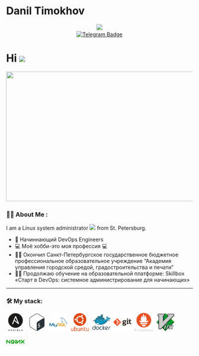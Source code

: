 # Danil Timokhov
<div id="header" align="center">
  <img src="https://media.giphy.com/media/WSBeyxvC1jH496xQGA/giphy.gif" width="200"/>
  <div id="badges">
  <a href="https://t.me/Du_Dlick">
    <img src="https://img.shields.io/badge/Telegram-blue?logo=telegram&logoColor=white&style=for-the-badge" alt="Telegram Badge"/>
  </a>
  </div>
</div>

<h1>
  Hi
  <img src="https://media.giphy.com/media/hvRJCLFzcasrR4ia7z/giphy.gif" width="30px"/>
</h1>

<div align="center">
  <img src="https://media.giphy.com/media/dWesBcTLavkZuG35MI/giphy.gif" width="600" height="350"/>
</div>

### :man_technologist: About Me :

I am a Linux system administrator <img src="https://media.giphy.com/media/WUlplcMpOCEmTGBtBW/giphy.gif" width="30"> from St. Petersburg.
- :exploding_head: Начиннающий DevOps Engineers
- :computer: Моё хобби-это моя профессия :computer:
- :man_student: Окончил Санкт-Петербургское государственное бюджетное профессиональное образовательное учреждение “Академия управления городской средой, градостроительства и печати” 
- :man_technologist: Продолжаю обучение на образовательной платформе: Skillbox «Старт в DevOps: системное администрирование для начинающих»


---

### :hammer_and_wrench: My stack:

<div>
  <img src="https://github.com/devicons/devicon/blob/master/icons/ansible/ansible-original-wordmark.svg" title="Ansible"  alt="Ansible" width="50" height="50"/>&nbsp;
  <img src="https://github.com/devicons/devicon/blob/master/icons/bash/bash-original.svg" title="bash"  alt="bash" width="50" height="50"/>&nbsp; 
  <img src="https://github.com/devicons/devicon/blob/master/icons/mysql/mysql-original-wordmark.svg" title="MySQL"  alt="MySQL" width="50" height="50"/>&nbsp;
  <img src="https://github.com/devicons/devicon/blob/master/icons/ubuntu/ubuntu-plain-wordmark.svg" title="Ubuntu"  alt="Ubuntu" width="50" height="50"/>&nbsp;
  <img src="https://github.com/devicons/devicon/blob/master/icons/docker/docker-original-wordmark.svg" title="Docker"  alt="Docker" width="50" height="50"/>&nbsp;
  <img src="https://github.com/devicons/devicon/blob/master/icons/git/git-original-wordmark.svg" title="Git" **alt="Git" width="50" height="50"/>&nbsp;
  <img src="https://github.com/devicons/devicon/blob/master/icons/prometheus/prometheus-original-wordmark.svg" title="Prometheus" **alt="Prometheus" width="50" height="50"/>&nbsp;
  <img src="https://github.com/devicons/devicon/blob/master/icons/vim/vim-original.svg" title="Vim" **alt="Vim" width="50" height="50"/>&nbsp;
  <img src="https://github.com/devicons/devicon/blob/master/icons/nginx/nginx-original.svg" title="Nginx" **alt="Nginx" width="50" height="50"/>
</div>
